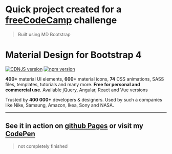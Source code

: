# Quick project created for a [freeCodeCamp](https://www.freecodecamp.org/) challenge
> Built using MD Bootstrap

# Material Design for Bootstrap 4
[![CDNJS version](https://img.shields.io/cdnjs/v/mdbootstrap.svg)](https://cdnjs.com/libraries/mdbootstrap)
[![npm version](https://badge.fury.io/js/mdbootstrap.svg)](https://badge.fury.io/js/mdbootstrap)

**400+** material UI elements, **600+** material icons, **74** CSS animations, SASS files, templates, tutorials and many more. **Free for personal and commercial use**. Available jQuery, Angular, React and Vue versions

Trusted by **400 000+** developers & designers. Used by such a companies like Nike, Samsung, Amazon, Ikea, Sony and NASA.

________

## See it in action on [github Pages](https://vicav99.github.io/weather-app/) or visit my [CodePen](#)

> not completely finished
